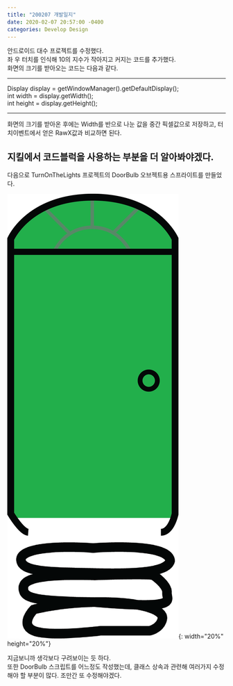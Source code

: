 ```yaml
---
title: "200207 개발일지"
date: 2020-02-07 20:57:00 -0400
categories: Develop Design
---
```


안드로이드 대수 프로젝트를 수정했다.  
좌 우 터치를 인식해 10의 지수가 작아지고 커지는 코드를 추가했다.  
화면의 크기를 받아오는 코드는 다음과 같다.

---
Display display = getWindowManager().getDefaultDisplay();   
int width = display.getWidth();   
int height = display.getHeight();   

----

화면의 크기를 받아온 후에는 Width를 반으로 나눈 값을 중간 픽셀값으로 저장하고, 터치이벤트에서 얻은 RawX값과 비교하면 된다.
  

지킬에서 코드블럭을 사용하는 부분을 더 알아봐야겠다.  
------  


다음으로 TurnOnTheLights 프로젝트의 DoorBulb 오브젝트용 스프라이트를 만들었다.  

![GreenDoor](/assets/images/GreenDoor.png){: width="20%" height="20%"}


지금보니까 생각보다 구려보이는 듯 하다.  
또한 DoorBulb 스크립트를 어느정도 작성했는데, 클래스 상속과 관련해 여러가지 수정해야 할 부분이 많다. 조만간 또 수정해야겠다.
